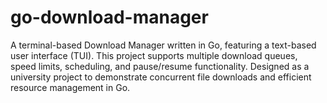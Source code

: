 # go-download-manager
A terminal-based Download Manager written in Go, featuring a text-based user interface (TUI). This project supports multiple download queues, speed limits, scheduling, and pause/resume functionality. Designed as a university project to demonstrate concurrent file downloads and efficient resource management in Go.
